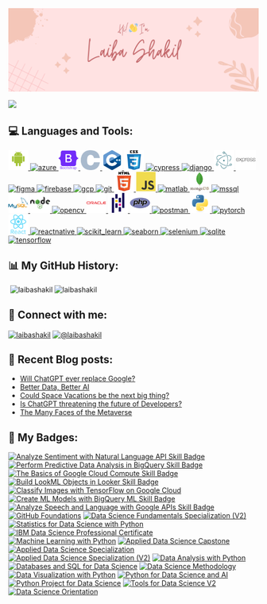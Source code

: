 <img src="header.png"> 

![](https://komarev.com/ghpvc/?username=laibashakil&style=for-the-badge)

## 💻 Languages and Tools:
<p align="left"> <a href="https://developer.android.com" target="_blank" rel="noreferrer"> <img src="https://raw.githubusercontent.com/devicons/devicon/master/icons/android/android-original-wordmark.svg" alt="android" width="40" height="40"/> </a> <a href="https://azure.microsoft.com/en-in/" target="_blank" rel="noreferrer"> <img src="https://www.vectorlogo.zone/logos/microsoft_azure/microsoft_azure-icon.svg" alt="azure" width="40" height="40"/> </a> <a href="https://getbootstrap.com" target="_blank" rel="noreferrer"> <img src="https://raw.githubusercontent.com/devicons/devicon/master/icons/bootstrap/bootstrap-plain-wordmark.svg" alt="bootstrap" width="40" height="40"/> </a> <a href="https://www.cprogramming.com/" target="_blank" rel="noreferrer"> <img src="https://raw.githubusercontent.com/devicons/devicon/master/icons/c/c-original.svg" alt="c" width="40" height="40"/> </a> <a href="https://www.w3schools.com/cpp/" target="_blank" rel="noreferrer"> <img src="https://raw.githubusercontent.com/devicons/devicon/master/icons/cplusplus/cplusplus-original.svg" alt="cplusplus" width="40" height="40"/> </a> <a href="https://www.w3schools.com/css/" target="_blank" rel="noreferrer"> <img src="https://raw.githubusercontent.com/devicons/devicon/master/icons/css3/css3-original-wordmark.svg" alt="css3" width="40" height="40"/> </a> <a href="https://www.cypress.io" target="_blank" rel="noreferrer"> <img src="https://raw.githubusercontent.com/simple-icons/simple-icons/6e46ec1fc23b60c8fd0d2f2ff46db82e16dbd75f/icons/cypress.svg" alt="cypress" width="40" height="40"/> </a> <a href="https://www.djangoproject.com/" target="_blank" rel="noreferrer"> <img src="https://cdn.worldvectorlogo.com/logos/django.svg" alt="django" width="40" height="40"/> </a> <a href="https://www.electronjs.org" target="_blank" rel="noreferrer"> <img src="https://raw.githubusercontent.com/devicons/devicon/master/icons/electron/electron-original.svg" alt="electron" width="40" height="40"/> </a> <a href="https://expressjs.com" target="_blank" rel="noreferrer"> <img src="https://raw.githubusercontent.com/devicons/devicon/master/icons/express/express-original-wordmark.svg" alt="express" width="40" height="40"/> </a> <a href="https://www.figma.com/" target="_blank" rel="noreferrer"> <img src="https://www.vectorlogo.zone/logos/figma/figma-icon.svg" alt="figma" width="40" height="40"/> </a> <a href="https://firebase.google.com/" target="_blank" rel="noreferrer"> <img src="https://www.vectorlogo.zone/logos/firebase/firebase-icon.svg" alt="firebase" width="40" height="40"/> </a> <a href="https://cloud.google.com" target="_blank" rel="noreferrer"> <img src="https://www.vectorlogo.zone/logos/google_cloud/google_cloud-icon.svg" alt="gcp" width="40" height="40"/> </a> <a href="https://git-scm.com/" target="_blank" rel="noreferrer"> <img src="https://www.vectorlogo.zone/logos/git-scm/git-scm-icon.svg" alt="git" width="40" height="40"/> </a> <a href="https://www.w3.org/html/" target="_blank" rel="noreferrer"> <img src="https://raw.githubusercontent.com/devicons/devicon/master/icons/html5/html5-original-wordmark.svg" alt="html5" width="40" height="40"/> </a> <a href="https://developer.mozilla.org/en-US/docs/Web/JavaScript" target="_blank" rel="noreferrer"> <img src="https://raw.githubusercontent.com/devicons/devicon/master/icons/javascript/javascript-original.svg" alt="javascript" width="40" height="40"/> </a> <a href="https://www.mathworks.com/" target="_blank" rel="noreferrer"> <img src="https://upload.wikimedia.org/wikipedia/commons/2/21/Matlab_Logo.png" alt="matlab" width="40" height="40"/> </a> <a href="https://www.mongodb.com/" target="_blank" rel="noreferrer"> <img src="https://raw.githubusercontent.com/devicons/devicon/master/icons/mongodb/mongodb-original-wordmark.svg" alt="mongodb" width="40" height="40"/> </a> <a href="https://www.microsoft.com/en-us/sql-server" target="_blank" rel="noreferrer"> <img src="https://www.svgrepo.com/show/303229/microsoft-sql-server-logo.svg" alt="mssql" width="40" height="40"/> </a> <a href="https://www.mysql.com/" target="_blank" rel="noreferrer"> <img src="https://raw.githubusercontent.com/devicons/devicon/master/icons/mysql/mysql-original-wordmark.svg" alt="mysql" width="40" height="40"/> </a> <a href="https://nodejs.org" target="_blank" rel="noreferrer"> <img src="https://raw.githubusercontent.com/devicons/devicon/master/icons/nodejs/nodejs-original-wordmark.svg" alt="nodejs" width="40" height="40"/> </a> <a href="https://opencv.org/" target="_blank" rel="noreferrer"> <img src="https://www.vectorlogo.zone/logos/opencv/opencv-icon.svg" alt="opencv" width="40" height="40"/> </a> <a href="https://www.oracle.com/" target="_blank" rel="noreferrer"> <img src="https://raw.githubusercontent.com/devicons/devicon/master/icons/oracle/oracle-original.svg" alt="oracle" width="40" height="40"/> </a> <a href="https://pandas.pydata.org/" target="_blank" rel="noreferrer"> <img src="https://raw.githubusercontent.com/devicons/devicon/2ae2a900d2f041da66e950e4d48052658d850630/icons/pandas/pandas-original.svg" alt="pandas" width="40" height="40"/> </a> <a href="https://www.php.net" target="_blank" rel="noreferrer"> <img src="https://raw.githubusercontent.com/devicons/devicon/master/icons/php/php-original.svg" alt="php" width="40" height="40"/> </a> <a href="https://postman.com" target="_blank" rel="noreferrer"> <img src="https://www.vectorlogo.zone/logos/getpostman/getpostman-icon.svg" alt="postman" width="40" height="40"/> </a> <a href="https://www.python.org" target="_blank" rel="noreferrer"> <img src="https://raw.githubusercontent.com/devicons/devicon/master/icons/python/python-original.svg" alt="python" width="40" height="40"/> </a> <a href="https://pytorch.org/" target="_blank" rel="noreferrer"> <img src="https://www.vectorlogo.zone/logos/pytorch/pytorch-icon.svg" alt="pytorch" width="40" height="40"/> </a> <a href="https://reactjs.org/" target="_blank" rel="noreferrer"> <img src="https://raw.githubusercontent.com/devicons/devicon/master/icons/react/react-original-wordmark.svg" alt="react" width="40" height="40"/> </a> <a href="https://reactnative.dev/" target="_blank" rel="noreferrer"> <img src="https://reactnative.dev/img/header_logo.svg" alt="reactnative" width="40" height="40"/> </a> <a href="https://scikit-learn.org/" target="_blank" rel="noreferrer"> <img src="https://upload.wikimedia.org/wikipedia/commons/0/05/Scikit_learn_logo_small.svg" alt="scikit_learn" width="40" height="40"/> </a> <a href="https://seaborn.pydata.org/" target="_blank" rel="noreferrer"> <img src="https://seaborn.pydata.org/_images/logo-mark-lightbg.svg" alt="seaborn" width="40" height="40"/> </a> <a href="https://www.selenium.dev" target="_blank" rel="noreferrer"> <img src="https://raw.githubusercontent.com/detain/svg-logos/780f25886640cef088af994181646db2f6b1a3f8/svg/selenium-logo.svg" alt="selenium" width="40" height="40"/> </a> <a href="https://www.sqlite.org/" target="_blank" rel="noreferrer"> <img src="https://www.vectorlogo.zone/logos/sqlite/sqlite-icon.svg" alt="sqlite" width="40" height="40"/> </a> <a href="https://www.tensorflow.org" target="_blank" rel="noreferrer"> <img src="https://www.vectorlogo.zone/logos/tensorflow/tensorflow-icon.svg" alt="tensorflow" width="40" height="40"/> </a> </p>


## 📊 My GitHub History:
<p>&nbsp;<img align="center" src="https://github-readme-stats.vercel.app/api?username=laibashakil&hide=stars,issues&show=prs_merged_percentage&show_icons=true&theme=buefy&rank_icon=percentile" alt="laibashakil" /> <img align="center" src="https://github-readme-stats.vercel.app/api/top-langs/?username=laibashakil&hide_progress=true&theme=buefy" alt="laibashakil" /></p>


## 🔗 Connect with me:
<p align="left">
<a href="https://linkedin.com/in/laibashakil" target="blank"><img align="center" src="https://raw.githubusercontent.com/rahuldkjain/github-profile-readme-generator/master/src/images/icons/Social/linked-in-alt.svg" alt="laibashakil" height="30" width="40" /></a>
<!-- <a href="https://kaggle.com/laibashakil2" target="blank"><img align="center" src="https://raw.githubusercontent.com/rahuldkjain/github-profile-readme-generator/master/src/images/icons/Social/kaggle.svg" alt="laibashakil2" height="30" width="40" /></a> -->
<a href="https://medium.com/@laibashakil" target="blank"><img align="center" src="https://raw.githubusercontent.com/rahuldkjain/github-profile-readme-generator/master/src/images/icons/Social/medium.svg" alt="@laibashakil" height="30" width="40" /></a>
<!-- <a href="https://www.hackerrank.com/laibashakil2" target="blank"><img align="center" src="https://raw.githubusercontent.com/rahuldkjain/github-profile-readme-generator/master/src/images/icons/Social/hackerrank.svg" alt="laibashakil2" height="30" width="40" /></a> -->
<!-- <a href="https://www.leetcode.com/laibashakil" target="blank"><img align="center" src="https://raw.githubusercontent.com/rahuldkjain/github-profile-readme-generator/master/src/images/icons/Social/leet-code.svg" alt="laibashakil" height="30" width="40" /></a> -->
</p>

## 📝 Recent Blog posts:

<!-- BLOG-POST-LIST:START -->
- [Will ChatGPT ever replace Google?](https://medium.com/@laibashakil/will-chatgpt-ever-dethrone-google-c0c2d761ab9d?source=rss-9ebbaf021527------2)
- [Better Data, Better AI](https://medium.com/@laibashakil/better-data-better-ai-58afebf33b43?source=rss-9ebbaf021527------2)
- [Could Space Vacations be the next big thing?](https://medium.com/@laibashakil/could-space-vacations-be-the-next-big-thing-1f45232345a4?source=rss-9ebbaf021527------2)
- [Is ChatGPT threatening the future of Developers?](https://medium.com/@laibashakil/is-chatgpt-threatening-the-future-of-developers-601d7309dc73?source=rss-9ebbaf021527------2)
- [The Many Faces of the Metaverse](https://medium.com/@laibashakil/the-many-faces-of-the-metaverse-358dc15a5164?source=rss-9ebbaf021527------2)
<!-- BLOG-POST-LIST:END -->

## 🏅 My Badges:
<!--START_SECTION:badges-->
<a href="https://www.credly.com/badges/5bdf6807-191d-424b-8e70-f992a47399cf" title="Analyze Sentiment with Natural Language API Skill Badge"><img src="https://images.credly.com/size/80x80/images/bd687b0c-3959-4e06-b511-6623e32b8fdb/image.png" alt="Analyze Sentiment with Natural Language API Skill Badge" width="80" height="80"></a>
<a href="https://www.credly.com/badges/a03c3548-e82b-4bbb-8d77-a2500adbf2a9" title="Perform Predictive Data Analysis in BigQuery Skill Badge"><img src="https://images.credly.com/size/80x80/images/d41246ef-1f8e-4b3a-b93d-034e7c66e309/image.png" alt="Perform Predictive Data Analysis in BigQuery Skill Badge" width="80" height="80"></a>
<a href="https://www.credly.com/badges/5c6a4c40-3a6c-43cb-a307-cb2dda16bfac" title="The Basics of Google Cloud Compute Skill Badge"><img src="https://images.credly.com/size/80x80/images/7623fefd-ebbd-4d8f-a053-f41dca852d9e/image.png" alt="The Basics of Google Cloud Compute Skill Badge" width="80" height="80"></a>
<a href="https://www.credly.com/badges/0a625fdf-3ab2-4598-b490-150e9ee09176" title="Build LookML Objects in Looker Skill Badge"><img src="https://images.credly.com/size/80x80/images/2607a61b-7f94-43d7-bb97-3e811312c53e/image.png" alt="Build LookML Objects in Looker Skill Badge" width="80" height="80"></a>
<a href="https://www.credly.com/badges/5557c009-6ce4-4e5d-b7f5-c3f7787c4171" title="Classify Images with TensorFlow on Google Cloud"><img src="https://images.credly.com/size/80x80/images/ba7d317c-0441-493d-9297-840162892581/image.png" alt="Classify Images with TensorFlow on Google Cloud" width="80" height="80"></a>
<a href="https://www.credly.com/badges/d88cf582-d8d1-4c59-a274-0c5ebf5751c6" title="Create ML Models with BigQuery ML Skill Badge"><img src="https://images.credly.com/size/80x80/images/073a27aa-c3d6-44b5-875f-906191666d70/image.png" alt="Create ML Models with BigQuery ML Skill Badge" width="80" height="80"></a>
<a href="https://www.credly.com/badges/0946ce13-7b66-4007-834a-5074c8b0828c" title="Analyze Speech and Language with Google APIs Skill Badge"><img src="https://images.credly.com/size/80x80/images/b82729b9-8f1f-4362-8b71-fb08f2cea6c2/image.png" alt="Analyze Speech and Language with Google APIs Skill Badge" width="80" height="80"></a>
<a href="https://www.credly.com/badges/62e65480-2406-45fb-9857-fc2918924637" title="GitHub Foundations"><img src="https://images.credly.com/size/80x80/images/024d0122-724d-4c5a-bd83-cfe3c4b7a073/image.png" alt="GitHub Foundations" width="80" height="80"></a>
<a href="https://www.credly.com/badges/4f3025d0-f697-46ef-a16d-b69357823f0c" title="Data Science Fundamentals Specialization (V2)"><img src="https://images.credly.com/size/80x80/images/d229e473-4e74-4852-a355-7242f764ebe7/image.png" alt="Data Science Fundamentals Specialization (V2)" width="80" height="80"></a>
<a href="https://www.credly.com/badges/747e91a2-785a-45d3-a8e6-40f95661587b" title="Statistics for Data Science with Python"><img src="https://images.credly.com/size/80x80/images/f27d3b7c-e2b2-4816-9656-c10da20b7296/image.png" alt="Statistics for Data Science with Python" width="80" height="80"></a>
<a href="https://www.credly.com/badges/cf664e17-a9db-403e-b1f7-8ab666bdf84b" title="IBM Data Science Professional Certificate"><img src="https://images.credly.com/size/80x80/images/0f740f0e-52f0-4ff3-bcac-e8d2ff735c07/image.png" alt="IBM Data Science Professional Certificate" width="80" height="80"></a>
<a href="https://www.credly.com/badges/de637587-69ac-462d-bad2-24d7b6367985" title="Machine Learning with Python"><img src="https://images.credly.com/size/80x80/images/f283df3d-1780-4c2d-947d-fc80eae0953b/image.png" alt="Machine Learning with Python" width="80" height="80"></a>
<a href="https://www.credly.com/badges/7b427024-8665-4114-9ac6-9c76c261abcd" title="Applied Data Science Capstone"><img src="https://images.credly.com/size/80x80/images/169512d3-cef6-43e3-bec8-e6af2723a076/image.png" alt="Applied Data Science Capstone" width="80" height="80"></a>
<a href="https://www.credly.com/badges/492adf31-49c0-4acd-b2a9-99398da1dc78" title="Applied Data Science Specialization"><img src="https://images.credly.com/size/80x80/images/4a5f4849-54ae-461f-97ad-cb9c9a04eb63/Adv_Data_Science_Specialization.png" alt="Applied Data Science Specialization" width="80" height="80"></a>
<a href="https://www.credly.com/badges/55fcc902-9778-41b2-ab39-d372bb0ea42a" title="Applied Data Science Specialization (V2)"><img src="https://images.credly.com/size/80x80/images/fa32e912-a95a-478b-926f-3b98b586e55c/Adv_Data_Science_Specialization.png" alt="Applied Data Science Specialization (V2)" width="80" height="80"></a>
<a href="https://www.credly.com/badges/2acabcf7-c8c2-4b49-8f83-18598f67aa20" title="Data Analysis with Python"><img src="https://images.credly.com/size/80x80/images/950038fc-2519-4f79-8827-f71caf0f5095/image.png" alt="Data Analysis with Python" width="80" height="80"></a>
<a href="https://www.credly.com/badges/529cb6d9-f770-4210-9905-62b790e076bc" title="Databases and SQL for Data Science"><img src="https://images.credly.com/size/80x80/images/f2573aac-d21c-483d-acda-afaa366b4f51/image.png" alt="Databases and SQL for Data Science" width="80" height="80"></a>
<a href="https://www.credly.com/badges/06efc8da-c0bc-4a80-b789-5559b607b89e" title="Data Science Methodology"><img src="https://images.credly.com/size/80x80/images/46defa53-a922-47bd-94ea-b43488f5cd8a/Data_Science_Methodology_Foundational.png" alt="Data Science Methodology" width="80" height="80"></a>
<a href="https://www.credly.com/badges/bfc24fe6-b774-49da-aeae-4c3ad33b1ef1" title="Data Visualization with Python"><img src="https://images.credly.com/size/80x80/images/9da3eedf-fda3-4e81-bb46-d174b4699bf1/image.png" alt="Data Visualization with Python" width="80" height="80"></a>
<a href="https://www.credly.com/badges/24cfd56f-08de-4831-9693-6ac8e44b3e06" title="Python for Data Science and AI"><img src="https://images.credly.com/size/80x80/images/40bee502-a5b3-4365-90e7-57eed5067594/image.png" alt="Python for Data Science and AI" width="80" height="80"></a>
<a href="https://www.credly.com/badges/2d6062db-6cf6-439f-bf16-3c2c20da299c" title="Python Project for Data Science"><img src="https://images.credly.com/size/80x80/images/4dd14b9d-2750-43bc-a5f6-27970c0de0fa/image.png" alt="Python Project for Data Science" width="80" height="80"></a>
<a href="https://www.credly.com/badges/99071721-5c76-40fb-8b30-0a3791ee6508" title="Tools for Data Science V2"><img src="https://images.credly.com/size/80x80/images/1447954e-9923-4703-a647-eac80e5f0682/image.png" alt="Tools for Data Science V2" width="80" height="80"></a>
<a href="https://www.credly.com/badges/3ea43b3a-e717-4a2d-93ec-03159a3deae4" title="Data Science Orientation"><img src="https://images.credly.com/size/80x80/images/5fc2d535-e716-46c4-881a-f4822b8da0e5/Cognitive_Class_-_What_is_Data_Science.png" alt="Data Science Orientation" width="80" height="80"></a>
<!--END_SECTION:badges-->
